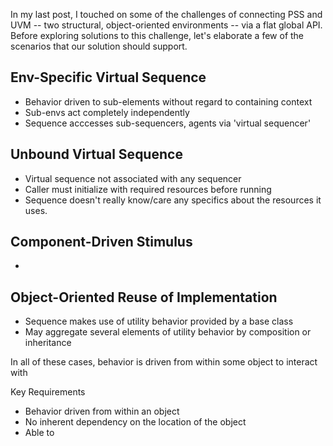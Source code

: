 
In my last post, I touched on some of the challenges of connecting
PSS and UVM -- two structural, object-oriented environments -- 
via a flat global API. Before exploring solutions to this challenge,
let's elaborate a few of the scenarios that our solution should
support.

## Env-Specific Virtual Sequence
- Behavior driven to sub-elements without regard to containing context
- Sub-envs act completely independently
- Sequence acccesses sub-sequencers, agents via 'virtual sequencer'


## Unbound Virtual Sequence
- Virtual sequence not associated with any sequencer
- Caller must initialize with required resources before running
- Sequence doesn't really know/care any specifics about the
  resources it uses. 

## Component-Driven Stimulus
- 

## Object-Oriented Reuse of Implementation
- Sequence makes use of utility behavior provided by a base class
- May aggregate several elements of utility behavior by 
  composition or inheritance

In all of these cases, behavior is driven from within some object
to interact with 

Key Requirements
- Behavior driven from within an object
- No inherent dependency on the location of the object
- Able to 